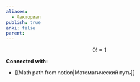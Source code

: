 ```yaml
---
aliases:
  - Факториал
publish: true
anki: false
parent:
---
```


$$
0!= 1
$$






**Connected with:**
- [[Math path from notion|Математический путь]]

